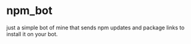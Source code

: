 # npm_bot
just a simple bot of mine that sends npm updates and package links to install it on your bot.
